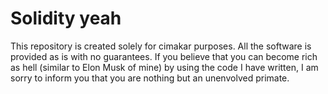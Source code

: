 # Solidity yeah
This repository is created solely for cimakar purposes. All the software is provided as is with no guarantees. If you believe that you can become rich as hell (similar to Elon Musk of mine) by using the code I have written, I am sorry to inform you that you are nothing but an unenvolved primate. 
